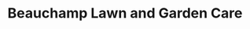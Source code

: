 ---
title: "Beauchamp Lawn and Garden Care"
url: /brighton/beauchamp-lawn-and-garden-care/
shop: garden centre
---